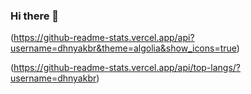 ### Hi there 👋


(https://github-readme-stats.vercel.app/api?username=dhnyakbr&theme=algolia&show_icons=true)


(https://github-readme-stats.vercel.app/api/top-langs/?username=dhnyakbr)


<!--
**dhnyakbr/dhnyakbr** is a ✨ _special_ ✨ repository because its `README.md` (this file) appears on your GitHub profile.

Here are some ideas to get you started:

- 🔭 I’m currently working on ...
- 🌱 I’m currently learning ...
- 👯 I’m looking to collaborate on ...
- 🤔 I’m looking for help with ...
- 💬 Ask me about ...
- 📫 How to reach me: ...
- 😄 Pronouns: ...
- ⚡ Fun fact: ...
-->
